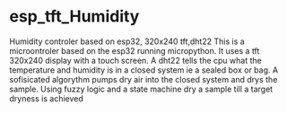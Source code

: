 # esp_tft_Humidity
 Humidity controler based on esp32, 320x240 tft,dht22
 This is a microontroler based on the esp32 running micropython. It uses a tft 320x240 display with a touch screen. A dht22 tells the cpu what the temperature and humidity is in a closed system ie a sealed box or bag. A sofisicated algorythm
 pumps dry air into the closed system and drys the sample. Using fuzzy logic and a state machine dry a sample till a target dryness is achieved
